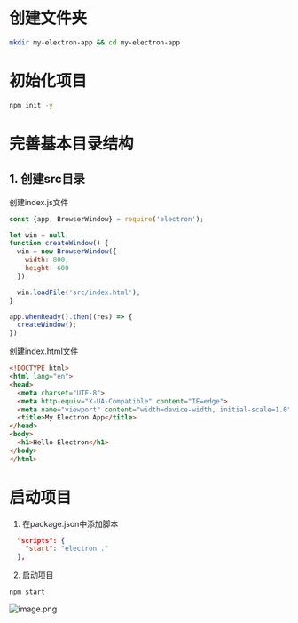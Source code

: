 # 创建文件夹
```bash
mkdir my-electron-app && cd my-electron-app
```
# 初始化项目
```bash
npm init -y
```
# 完善基本目录结构
## 1. 创建src目录
创建index.js文件
```javascript
const {app, BrowserWindow} = require('electron');

let win = null;
function createWindow() {
  win = new BrowserWindow({
    width: 800,
    height: 600
  });

  win.loadFile('src/index.html');
}

app.whenReady().then((res) => {
  createWindow();
})
```

创建index.html文件
```html
<!DOCTYPE html>
<html lang="en">
<head>
  <meta charset="UTF-8">
  <meta http-equiv="X-UA-Compatible" content="IE=edge">
  <meta name="viewport" content="width=device-width, initial-scale=1.0">
  <title>My Electron App</title>
</head>
<body>
  <h1>Hello Electron</h1>
</body>
</html>
```

# 启动项目

1. 在package.json中添加脚本
```json
  "scripts": {
    "start": "electron ."
  },
```

2. 启动项目
```bash
npm start
```
![image.png](https://cdn.nlark.com/yuque/0/2021/png/743297/1635575565468-3907698e-51dc-4193-aefa-c86872c56d6b.png#clientId=ucad2390a-2fb2-4&from=paste&height=600&id=uc1194921&name=image.png&originHeight=600&originWidth=800&originalType=binary&ratio=1&size=16255&status=done&style=none&taskId=ucb942da3-19dc-4fc3-9c3a-338904268bb&width=800)
